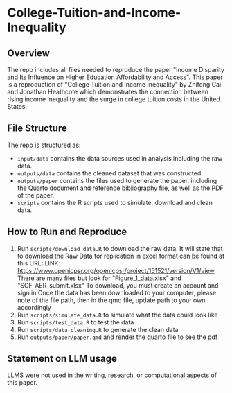 # College-Tuition-and-Income-Inequality

## Overview

The repo includes all files needed to reproduce the paper "Income Disparity and Its Influence on Higher Education Affordability and Access". This paper is a reproduction of "College Tuition and Income Inequality" by Zhifeng Cai and Jonathan Heathcote which demonstrates the connection between rising income inequality and the surge in college tuition costs in the United States.

## File Structure

The repo is structured as:

-   `input/data` contains the data sources used in analysis including the raw data.
-   `outputs/data` contains the cleaned dataset that was constructed.
-   `outputs/paper` contains the files used to generate the paper, including the Quarto document and reference bibliography file, as well as the PDF of the paper. 
-   `scripts` contains the R scripts used to simulate, download and clean data.

## How to Run and Reproduce



1. Run `scripts/download_data.R` to download the raw data. It will state that to download the Raw Data for replication in excel format can be found at this URL:
LINK: https://www.openicpsr.org/openicpsr/project/151521/version/V1/view
There are many files but look for "Figure_1_data.xlsx" and "SCF_AER_submit.xlsx"
To download, you must create an account and sign in
Once the data has been downloaded to your computer, please note of the file path, then in the qmd file, update path to your own accordingly
2. Run `scripts/simulate_data.R` to simulate what the data could look like
3. Run `scripts/test_data.R` to test the data
4. Run `scripts/data_cleaning.R` to generate the clean data
5. Run `outputs/paper/paper.qmd` and render the quarto file to see the pdf

## Statement on LLM usage

LLMS were not used in the writing, research, or computational aspects of this paper.
